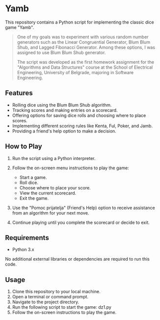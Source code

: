 # Yamb

This repository contains a Python script for implementing the classic dice game "Yamb". 
> One of my goals was to experiment with various random number generators such as the Linear Congruential Generator, Blum Blum Shub, and Lagged Fibonacci Generator. Among these options, I was assigned to use Blum Blum Shub generator.
> 
> The script was developed as the first homework assignment for the "Algorithms and Data Structures" course at the School of Electrical Engineering, University of Belgrade, majoring in Software Engineering.

## Features

- Rolling dice using the Blum Blum Shub algorithm.
- Tracking scores and making entries on a scorecard.
- Offering options for saving dice rolls and choosing where to place scores.
- Implementing different scoring rules like Kenta, Ful, Poker, and Jamb.
- Providing a friend's help option to make a decision.

## How to Play

1. Run the script using a Python interpreter.
2. Follow the on-screen menu instructions to play the game:
   - Start a game.
   - Roll dice.
   - Choose where to place your score.
   - View the current scorecard.
   - Exit the game.
  
3. Use the "Pomoc prijatelja" (Friend's Help) option to receive assistance from an algorithm for your next move.
4. Continue playing until you complete the scorecard or decide to exit.

## Requirements

- Python 3.x

No additional external libraries or dependencies are required to run this code. 


## Usage

1. Clone this repository to your local machine.
2. Open a terminal or command prompt.
3. Navigate to the project directory.
4. Run the following script to start the game: dz1.py
5. Follow the on-screen instructions to play the game.


